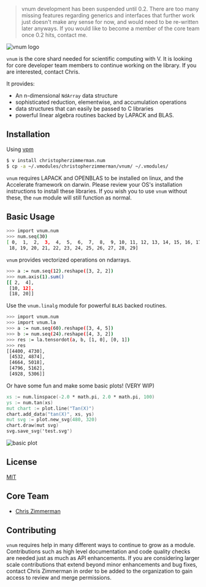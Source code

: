 > vnum development has been suspended until 0.2.  There are too many missing features regarding generics and interfaces that further work just doesn't make any sense for now, and would need to be re-written later anyways.  If you would like to become a member of the core team once 0.2 hits, contact me.

![vnum logo](https://raw.githubusercontent.com/vlang-num/vnum/master/static/logo.png)

`vnum` is the core shard needed for scientific computing with V.  It is looking for core developer team members to continue working on the library.  If you are interested, contact Chris.

It provides:

- An n-dimensional `NdArray` data structure
- sophisticated reduction, elementwise, and accumulation operations
- data structures that can easily be passed to C libraries
- powerful linear algebra routines backed by LAPACK and BLAS.

## Installation

Using [vpm](https://vpm.best/)

```sh
$ v install christopherzimmerman.num
$ cp -a ~/.vmodules/christopherzimmerman/vnum/ ~/.vmodules/
```

`vnum` requires LAPACK and OPENBLAS to be installed on linux, and the Accelerate framework on darwin.  Please review your OS's installation instructions to install these libraries.  If you wish you to use `vnum` without these, the `num` module will still function as normal.

## Basic Usage

```sh
>>> import vnum.num
>>> num.seq(30)
[ 0,  1,  2,  3,  4,  5,  6,  7,  8,  9, 10, 11, 12, 13, 14, 15, 16, 17,
 18, 19, 20, 21, 22, 23, 24, 25, 26, 27, 28, 29]
```

`vnum` provides vectorized operations on ndarrays.

```sh
>>> a := num.seq(12).reshape([3, 2, 2])
>>> num.axis(1).sum()
[[ 2,  4],
 [10, 12],
 [18, 20]]
```

Use the `vnum.linalg` module for powerful `BLAS` backed routines.

```sh
>>> import vnum.num
>>> import vnum.la
>>> a := num.seq(60).reshape([3, 4, 5])
>>> b := num.seq(24).reshape([4, 3, 2])
>>> res := la.tensordot(a, b, [1, 0], [0, 1])
>>> res
[[4400, 4730],
 [4532, 4874],
 [4664, 5018],
 [4796, 5162],
 [4928, 5306]]
```

Or have some fun and make some basic plots! (VERY WIP)

```v
xs := num.linspace(-2.0 * math.pi, 2.0 * math.pi, 100)
ys := num.tan(xs)
mut chart := plot.line("Tan(X)")
chart.add_data("tan(X)", xs, ys)
mut svg := plot.new_svg(480, 320)
chart.draw(mut svg)
svg.save_svg('test.svg')
```

![basic plot](https://raw.githubusercontent.com/vlang-num/vnum/master/static/plot.png)

## License

[MIT](LICENSE)


## Core Team

- [Chris Zimmerman](https://github.com/christopherzimmerman)

Contributing
------------
`vnum` requires help in many different ways to continue to grow as a module.
Contributions such as high level documentation and code quality checks are needed just
as much as API enhancements.  If you are considering larger scale contributions
that extend beyond minor enhancements and bug fixes, contact Chris Zimmerman
in order to be added to the organization to gain access to review and merge
permissions.
